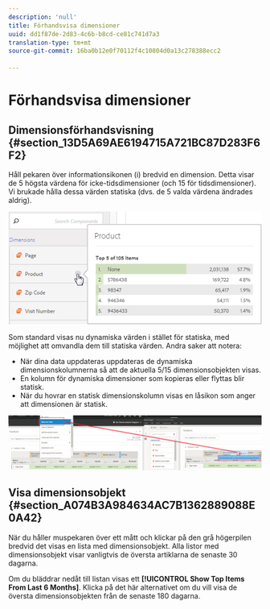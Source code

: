 ```yaml
---
description: 'null'
title: Förhandsvisa dimensioner
uuid: dd1f87de-2d83-4c6b-b8cd-ce81c741d7a3
translation-type: tm+mt
source-git-commit: 16ba0b12e0f70112f4c10804d0a13c278388ecc2

---
```



# Förhandsvisa dimensioner

## Dimensionsförhandsvisning {#section_13D5A69AE6194715A721BC87D283F6F2}

Håll pekaren över informationsikonen (i) bredvid en dimension. Detta visar de 5 högsta värdena för icke-tidsdimensioner (och 15 för tidsdimensioner). Vi brukade hålla dessa värden statiska (dvs. de 5 valda värdena ändrades aldrig).

![](assets/dimension-preview.png)

Som standard visas nu dynamiska värden i stället för statiska, med möjlighet att omvandla dem till statiska värden. Andra saker att notera:

* När dina data uppdateras uppdateras de dynamiska dimensionskolumnerna så att de aktuella 5/15 dimensionsobjekten visas.
* En kolumn för dynamiska dimensioner som kopieras eller flyttas blir statisk.
* När du hovrar en statisk dimensionskolumn visas en låsikon som anger att dimensionen är statisk.

![](assets/dimension_static.png)

## Visa dimensionsobjekt {#section_A074B3A984634AC7B1362889088E0A42}

När du håller muspekaren över ett mått och klickar på den grå högerpilen bredvid det visas en lista med dimensionsobjekt. Alla listor med dimensionsobjekt visar vanligtvis de översta artiklarna de senaste 30 dagarna.

Om du bläddrar nedåt till listan visas ett **[!UICONTROL Show Top Items From Last 6 Months]**. Klicka på det här alternativet om du vill visa de översta dimensionsobjekten från de senaste 180 dagarna.
